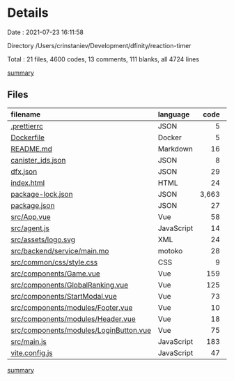# Details

Date : 2021-07-23 16:11:58

Directory /Users/crinstaniev/Development/dfinity/reaction-timer

Total : 21 files,  4600 codes, 13 comments, 111 blanks, all 4724 lines

[summary](results.md)

## Files
| filename | language | code | comment | blank | total |
| :--- | :--- | ---: | ---: | ---: | ---: |
| [.prettierrc](/.prettierrc) | JSON | 5 | 0 | 1 | 6 |
| [Dockerfile](/Dockerfile) | Docker | 5 | 0 | 0 | 5 |
| [README.md](/README.md) | Markdown | 16 | 0 | 12 | 28 |
| [canister_ids.json](/canister_ids.json) | JSON | 8 | 0 | 1 | 9 |
| [dfx.json](/dfx.json) | JSON | 29 | 0 | 1 | 30 |
| [index.html](/index.html) | HTML | 24 | 0 | 2 | 26 |
| [package-lock.json](/package-lock.json) | JSON | 3,663 | 0 | 1 | 3,664 |
| [package.json](/package.json) | JSON | 27 | 0 | 1 | 28 |
| [src/App.vue](/src/App.vue) | Vue | 58 | 0 | 10 | 68 |
| [src/agent.js](/src/agent.js) | JavaScript | 14 | 2 | 4 | 20 |
| [src/assets/logo.svg](/src/assets/logo.svg) | XML | 24 | 0 | 1 | 25 |
| [src/backend/service/main.mo](/src/backend/service/main.mo) | motoko | 28 | 1 | 10 | 39 |
| [src/common/css/style.css](/src/common/css/style.css) | CSS | 9 | 0 | 0 | 9 |
| [src/components/Game.vue](/src/components/Game.vue) | Vue | 159 | 2 | 19 | 180 |
| [src/components/GlobalRanking.vue](/src/components/GlobalRanking.vue) | Vue | 125 | 1 | 15 | 141 |
| [src/components/StartModal.vue](/src/components/StartModal.vue) | Vue | 73 | 0 | 8 | 81 |
| [src/components/modules/Footer.vue](/src/components/modules/Footer.vue) | Vue | 10 | 0 | 2 | 12 |
| [src/components/modules/Header.vue](/src/components/modules/Header.vue) | Vue | 18 | 0 | 3 | 21 |
| [src/components/modules/LoginButton.vue](/src/components/modules/LoginButton.vue) | Vue | 75 | 0 | 6 | 81 |
| [src/main.js](/src/main.js) | JavaScript | 183 | 4 | 10 | 197 |
| [vite.config.js](/vite.config.js) | JavaScript | 47 | 3 | 4 | 54 |

[summary](results.md)
